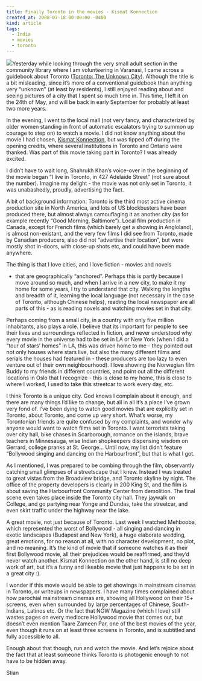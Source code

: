 ```yaml
---
title: Finally Toronto in the movies - Kismat Konnection
created_at: 2008-07-18 00:00:00 -0400
kind: article
tags:
  - India
  - movies
  - toronto
---
```


![](http://www.timesnow.tv/ImageGallery/N11296.jpg)Yesterday while
looking through the very small adult section in the community library
where I am volunteering in Varanasi, I came across a guidebook about
Toronto ([Toronto: The Unknown
City](http://www.amazon.ca/Toronto-City-Howard-Akler/dp/1551521466)).
Although the title is a bit misleading, since it’s more of a
conventional guidebook than anything very “unknown” (at least by
residents), I still enjoyed reading about and seeing pictures of a city
that I spent so much time in. This time, I left it on the 24th of May,
and will be back in early September for probably at least two more
years.

In the evening, I went to the local mall (not very fancy, and
characterized by older women standing in front of automatic escalators
trying to summon up courage to step on) to watch a movie. I did not know
anything about the movie I had chosen, [Kismat
Konnection](http://en.wikipedia.org/wiki/Kismet_Connection), but was
tipped off during the opening credits, where several institutions in
Toronto and Ontario were thanked. Was part of this movie taking part in
Toronto? I was already excited.

I didn’t have to wait long, Shahrukh Khan’s voice-over in the beginning
of the movie began “I live in Toronto, in 427 Adelaide Street” (not sure
about the number). Imagine my delight - the movie was not only set in
Toronto, it was unabashedly, proudly, advertising the fact.

A bit of background information: Toronto is the third most active cinema
production site in North America, and lots of US blockbusters have been
produced there, but almost always camouflaging it as another city (as
for example recently “Good Morning, Baltimore”). Local film production
in Canada, except for French films (which barely get a showing in
Angloland), is almost non-existant, and the very few films I did see
from Toronto, made by Canadian producers, also did not “advertise their
location”, but were mostly shot in-doors, with close-up shots etc, and
could have been made anywhere.

The thing is that I love cities, and I love fiction - movies and novels
- that are geographically “anchored”. Perhaps this is partly because I
move around so much, and when I arrive in a new city, to make it my home
for some years, I try to understand that city. Walking the lengths and
breadth of it, learning the local language (not necessary in the case of
Toronto, although Chinese helps), reading the local newspaper are all
parts of this - as is reading novels and watching movies set in that
city.

Perhaps coming from a small city, in a country with only five million
inhabitants, also plays a role. I believe that its important for people
to see their lives and surroundings reflected in fiction, and never
understood why every movie in the universe had to be set in LA or New
York (when I did a “tour of stars’ homes” in LA, this was driven home to
me - they pointed out not only houses where stars live, but also the
many different films and serials the houses had featured in - these
producers are too lazy to even venture out of their own neighbourhood).
I love showing the Norwegian film Buddy to my friends in different
countries, and point out all the different locations in Oslo that I
recognize - this is close to my home, this is close to where I worked, I
used to take this streetcar to work every day, etc.

I think Toronto is a unique city. God knows I complain about it enough,
and there are many things I’d like to change, but all in all it’s a
place I’ve grown very fond of. I’ve been dying to watch good movies that
are explicitly set in Toronto, about Toronto, and come up very short.
What’s worse, my Torontonian friends are quite confused by my
complaints, and wonder why anyone would want to watch films set in
Toronto. I want terrorists taking over city hall, bike chases in
Scarborough, romance on the islands, brave teachers in Minnesauga, wise
Indian shopkeepers dispensing wisdom on Gerrard, college pranks at St.
George… Until now, my list didn’t feature “Bollywood singing and dancing
on the Harbourfront”, but that is what I got.

As I mentioned, I was prepared to be combing through the film,
observantly catching small glimpses of a streetscape that I knew.
Instead I was treated to great vistas from the Broadview bridge, and
Toronto skyline by night. The office of the property developers is
clearly in 200 King St, and the film is about saving the Harbourfront
Community Center from demolition. The final scene even takes place
inside the Toronto city hall. They jaywalk on College, and go partying
near Yonge and Dundas, take the streetcar, and even skirt traffic under
the highway near the lake.

A great movie, not just because of Toronto. Last week I watched
Mehbooba, which represented the worst of Bollywood - all singing and
dancing in exotic landscapes (Budapest and New York), a huge elaborate
wedding, great emotions, for no reason at all, with no character
development, no plot, and no meaning. It’s the kind of movie that if
someone watches it as their first Bollywood movie, all their prejudices
would be reaffirmed, and they’d never watch another. Kismat Konnection
on the other hand, is still no deep work of art, but it’s a funny and
likeable movie that just happens to be set in a great city :).

I wonder if this movie would be able to get showings in mainstream
cinemas in Toronto, or writeups in newspapers. I have many times
complained about how parochial mainstream cinemas are, showing all
Hollywood on their 15+ screens, even when surrounded by large
percentages of Chinese, South-Indians, Latinos etc. Or the fact that NOW
Magazine (which I love) still wastes pages on every mediocre Hollywood
movie that comes out, but doesn’t even mention Taare Zameen Par, one of
the best movies of the year, even though it runs on at least three
screens in Toronto, and is subtitled and fully accessible to all.

Enough about that though, run and watch the movie. And let’s rejoice
about the fact that at least someone thinks Toronto is photogenic enough
to not have to be hidden away.

Stian
